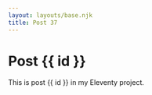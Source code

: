 ```yaml
---
layout: layouts/base.njk
title: Post 37
---
```


# Post {{ id }}

This is post {{ id }} in my Eleventy project.

